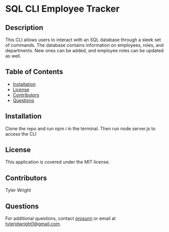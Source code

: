 # SQL CLI Employee Tracker

## Description
This CLI allows users to interact with an SQL database through a sleek set of commands. The database contains information on employees, roles, and departments. New ones can be added, and employee roles can be updated as well.
      
## Table of Contents
- [Installation](#installation)
- [License](#license)
- [Contributors](#contributors)
- [Questions](#questions)
      
## Installation
Clone the repo and run npm i in the terminal. Then run node server.js to access the CLI
       
## License
This application is covered under the MIT license.
      
## Contributors
Tyler Wright
      
## Questions
For additional questions, contact [orosunn](https://github.com/orosunn) or email at tylerjdwright1@gmail.com.